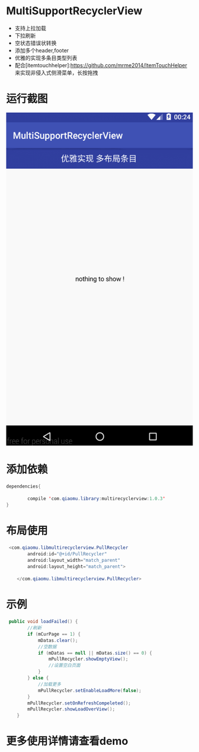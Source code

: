 # MultiSupportRecyclerView
- 支持上拉加载
- 下拉刷新
- 空状态错误状转换
- 添加多个header,footer
- 优雅的实现多条目类型列表
- 配合[itemtouchhelper]:https://github.com/mrme2014/ItemTouchHelper
  来实现非侵入式侧滑菜单，长按拖拽
  
# 运行截图
![image](https://github.com/mrme2014/MultiSupportRecyclerView/raw/master/art/gif.gif)

# 添加依赖
```java
dependencies{

        compile 'com.qiaomu.library:multirecyclerview:1.0.3'
}

```
# 布局使用
```java
 <com.qiaomu.libmultirecyclerview.PullRecycler
        android:id="@+id/PullRecycler"
        android:layout_width="match_parent"
        android:layout_height="match_parent">

    </com.qiaomu.libmultirecyclerview.PullRecycler>
```
# 示例
```java
 public void loadFailed() {
        //刷新
        if (mCurPage == 1) {
            mDatas.clear();
            //空数据
            if (mDatas == null || mDatas.size() == 0) {
                mPullRecycler.showEmptyView();
                //设置空白页面
            }
        } else {
            //加载更多
            mPullRecycler.setEnableLoadMore(false);
        }
        mPullRecycler.setOnRefreshCompeleted();
        mPullRecycler.showLoadOverView();
    } 
```
# 更多使用详情请查看demo
